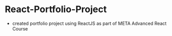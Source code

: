 # React-Portfolio-Project


- created portfolio project using ReactJS as part of META Advanced React Course
